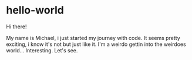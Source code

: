 # hello-world

Hi there! 

My name is Michael, i just started my journey with code. 
It seems pretty exciting, i know it's not but just like it. 
I'm a weirdo gettin into the weirdoes world... Interesting. Let's see.


